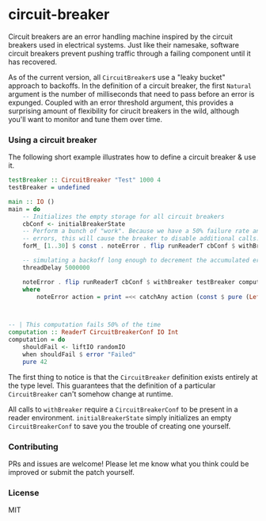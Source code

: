 # circuit-breaker
Circuit breakers are an error handling machine inspired by the circuit breakers used in electrical systems. Just
like their namesake, software circuit breakers prevent pushing traffic through a failing component
until it has recovered.

As of the current version, all `CircuitBreaker`s use a "leaky bucket" approach to backoffs.
In the definition of a circuit breaker, the first `Natural` argument is the number of milliseconds that need to pass before an error is expunged.
Coupled with an error threshold argument, this provides a surprising amount of flexibility for cirucit breakers in the wild, although you'll want to monitor and tune them over time.

### Using a circuit breaker
The following short example illustrates how to define a circuit breaker & use it.

```haskell
testBreaker :: CircuitBreaker "Test" 1000 4
testBreaker = undefined

main :: IO ()
main = do
    -- Initializes the empty storage for all circuit breakers
    cbConf <- initialBreakerState
    -- Perform a bunch of "work". Because we have a 50% failure rate and trigger the breaker after four
    -- errors, this will cause the breaker to disable additional calls.
    forM_ [1..30] $ const . noteError . flip runReaderT cbConf $ withBreaker testBreaker computation

    -- simulating a backoff long enough to decrement the accumulated errors.
    threadDelay 5000000

    noteError . flip runReaderT cbConf $ withBreaker testBreaker computation
    where
        noteError action = print =<< catchAny action (const $ pure (Left Failed))



-- | This computation fails 50% of the time
computation :: ReaderT CircuitBreakerConf IO Int
computation = do
    shouldFail <- liftIO randomIO
    when shouldFail $ error "Failed"
    pure 42
```

The first thing to notice is that the `CircuitBreaker` definition exists entirely at the type level.
This guarantees that the definition of a particular `CircuitBreaker` can't somehow change at runtime.

All calls to `withBreaker` require a `CircuitBreakerConf` to be present in a reader environment.
`initialBreakerState` simply initializes an empty `CircuitBreakerConf` to save you the trouble of creating one yourself.

### Contributing
PRs and issues are welcome! Please let me know what you think could be improved or submit the patch yourself.

### License
MIT
